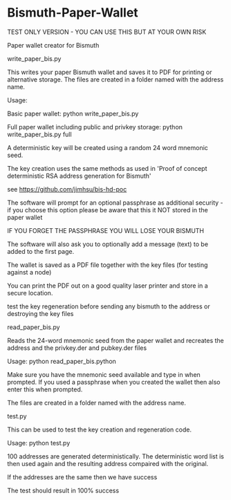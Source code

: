 # Bismuth-Paper-Wallet

TEST ONLY VERSION - YOU CAN USE THIS BUT AT YOUR OWN RISK

Paper wallet creator for Bismuth

write_paper_bis.py

This writes your paper Bismuth wallet and saves it to PDF for printing or alternative storage. The files are created in a folder named with the address name.

 Usage:

Basic paper wallet: python write_paper_bis.py

Full paper wallet including public and privkey storage: python write_paper_bis.py full
 
A deterministic key will be created using a random 24 word mnemonic seed.

The key creation uses the same methods as used in 'Proof of concept deterministic RSA address generation for Bismuth'

see https://github.com/jimhsu/bis-hd-poc
 
The software will prompt for an optional passphrase as additional security - if you choose this option please be aware that this it NOT stored in the paper wallet

IF YOU FORGET THE PASSPHRASE YOU WILL LOSE YOUR BISMUTH
 
The software will also ask you to optionally add a message (text) to be added to the first page.
 
The wallet is saved as a PDF file together with the key files (for testing against a node)
 
You can print the PDF out on a good quality laser printer and store in a secure location.

test the key regeneration before sending any bismuth to the address or destroying the key files

read_paper_bis.py

Reads the 24-word mnemonic seed from the paper wallet and recreates the address and the privkey.der and pubkey.der files

Usage: python read_paper_bis.python

Make sure you have the mnemonic seed available and type in when prompted. If you used a passphrase when you created the wallet then also enter this when prompted.

The files are created in a folder named with the address name.

test.py

This can be used to test the key creation and regeneration code.

Usage: python test.py

100 addresses are generated deterministically. The deterministic word list is then used again and the resulting address compaired with the original.

If the addresses are the same then we have success

The test should result in 100% success
